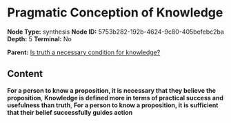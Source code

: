 # Pragmatic Conception of Knowledge

**Node Type:** synthesis
**Node ID:** 5753b282-192b-4624-9c80-405befebc2ba
**Depth:** 5
**Terminal:** No

**Parent:** [Is truth a necessary condition for knowledge?](is-truth-a-necessary-condition-for-knowledge-antithesis-b8a5104b-0864-44e5-a94f-4de38ec7ac19.md)

## Content

**For a person to know a proposition, it is necessary that they believe the proposition**, **Knowledge is defined more in terms of practical success and usefulness than truth**, **For a person to know a proposition, it is sufficient that their belief successfully guides action**
